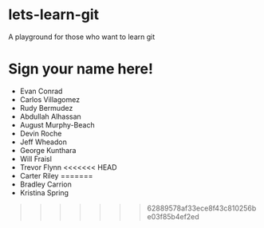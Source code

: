 # lets-learn-git
A playground for those who want to learn git

# Sign your name here!
- Evan Conrad 
- Carlos Villagomez
- Rudy Bermudez
- Abdullah Alhassan
- August Murphy-Beach
- Devin Roche
- Jeff Wheadon
- George Kunthara
- Will Fraisl 
- Trevor Flynn
<<<<<<< HEAD
- Carter Riley
=======
- Bradley Carrion
- Kristina Spring
>>>>>>> 62889578af33ece8f43c810256be03f85b4ef2ed
